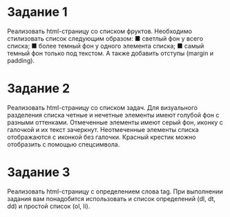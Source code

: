 # Задание 1
Реализовать html-страницу со списком фруктов. Необходимо стилизовать список следующим образом:
■ светлый фон у всего списка;
■ более темный фон у одного элемента списка;
■ самый темный фон только под текстом.
А также добавить отступы (margin и padding).

# Задание 2
Реализовать html-страницу со списком задач. Для визуального разделения списка четные и нечетные элементы имеют голубой фон с разными оттенками. Отмеченные элементы имеют серый фон, иконку с галочкой и их текст зачеркнут. Неотмеченные элементы списка отображаются с иконкой без галочки. Красный крестик можно отобразить с помощью спецсимвола.

# Задание 3
Реализовать html-страницу с определением слова tag. При выполнении задания вам понадобится использовать и список определений (dl, dt, dd) и простой список (ol, li).
